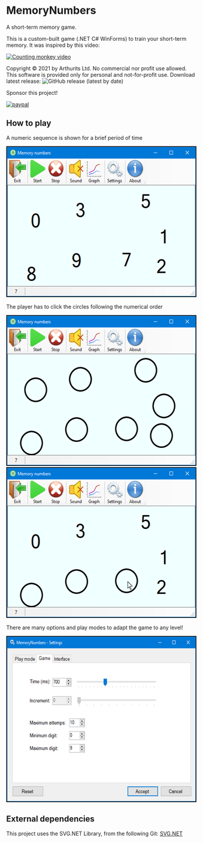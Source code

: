 # MemoryNumbers
A short-term memory game.

This is a custom-built game (.NET C# WinForms) to train your short-term memory. It was inspired by this video:

[![Counting monkey video](https://img.youtube.com/vi/zsXP8qeFF6A/0.jpg)](https://www.youtube.com/watch?v=zsXP8qeFF6A)

Copyright © 2021 by Arthurits Ltd. No commercial nor profit use allowed. This software is provided only for personal and not-for-profit use.
Download latest release: ![GitHub release (latest by date)](https://img.shields.io/github/v/release/arthurits/MemoryNumbers)

Sponsor this project!

[![paypal](https://www.paypalobjects.com/en_US/i/btn/btn_donateCC_LG.gif)](https://www.paypal.com/paypalme/ArthuritsLtd)

## How to play
A numeric sequence is shown for a brief period of time
<p align="center">
	<kbd>
		<img src="/Media/Screenshot 01.png?raw=true" width="540" height="398" border="2"/>
	</kbd>
</p>

The player has to click the circles following the numerical order
<p align="center">
	<kbd>
		<img src="/Media/Screenshot 02.png?raw=true" width="540" height="398" border="2"/>
		<img src="/Media/Screenshot 03.png?raw=true" width="540" height="398" border="2"/>
	</kbd>
</p>

There are many options and play modes to adapt the game to any level!
<p align="center">
	<kbd>
		<img src="/Media/Screenshot 04.png?raw=true" width="606" height="439" border="2"/>
	</kbd>
</p>

## External dependencies
This project uses the SVG.NET Library, from the following Git:
[SVG.NET](https://github.com/vvvv/SVG)
